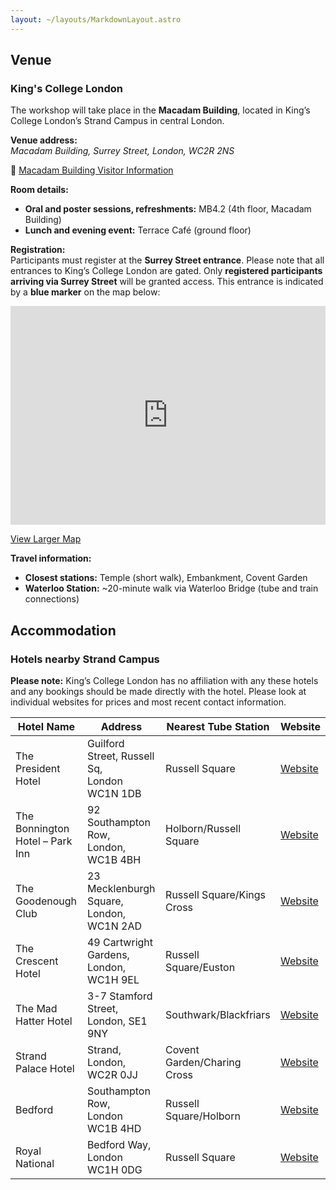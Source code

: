 ```yaml
---
layout: ~/layouts/MarkdownLayout.astro
---
```


## Venue

### King's College London

The workshop will take place in the **Macadam Building**, located in King’s College London’s Strand Campus in central London.

**Venue address:**  
_Macadam Building, Surrey Street, London, WC2R 2NS_

<p>
🔗
  <a href="https://www.kcl.ac.uk/visit/macadam-building" target="_blank">
  Macadam Building Visitor Information
  </a>
</p>

**Room details:**

- **Oral and poster sessions, refreshments:** MB4.2 (4th floor, Macadam Building)
- **Lunch and evening event:** Terrace Café (ground floor)

**Registration:**  
Participants must register at the **Surrey Street entrance**. Please note that all entrances to King’s College London are gated. Only **registered participants arriving via Surrey Street** will be granted access. This entrance is indicated by a **blue marker** on the map below:

<div style="width: 100%; height: 350px;">
  <iframe width="100%" height="100%" frameborder="0" scrolling="no" marginheight="0" marginwidth="0"
    src="https://www.openstreetmap.org/export/embed.html?bbox=-0.1160%2C51.5109%2C-0.1145%2C51.5116&layer=mapnik&marker=51.511297%2C-0.115327">
  </iframe>
</div>
<p>
  <a href="https://www.openstreetmap.org/?mlat=51.511297&mlon=-0.115327#map=19/51.511297/-0.115327" target="_blank">
    View Larger Map
  </a>
</p>

**Travel information:**

- **Closest stations:** Temple (short walk), Embankment, Covent Garden
- **Waterloo Station:** ~20-minute walk via Waterloo Bridge (tube and train connections)

## Accommodation

### Hotels nearby Strand Campus

**Please note:** King’s College London has no affiliation with any these hotels and any bookings should be made directly with the hotel. Please look at individual websites for prices and most recent contact information.

| Hotel Name                      | Address                                          | Nearest Tube Station        | Website                                                                          |
| ------------------------------- | ------------------------------------------------ | --------------------------- | -------------------------------------------------------------------------------- |
| The President Hotel             | Guilford Street, Russell Sq, <br>London WC1N 1DB | Russell Square              | [Website](https://www.imperialhotels.co.uk/hotels/president-hotel)               |
| The Bonnington Hotel – Park Inn | 92 Southampton Row, <br>London, WC1B 4BH         | Holborn/Russell Square      | [Website](https://www.londonhotelsite.com/hotel_london/Bonnington_Hotel.htm)     |
| The Goodenough Club             | 23 Mecklenburgh Square, <br>London, WC1N 2AD     | Russell Square/Kings Cross  | [Website](https://www.guestreservations.com/the-goodenough-hotel-london/booking) |
| The Crescent Hotel              | 49 Cartwright Gardens, <br>London, WC1H 9EL      | Russell Square/Euston       | [Website](https://crescent.hotels-of-london.com/en/)                             |
| The Mad Hatter Hotel            | 3-7 Stamford Street, <br>London, SE1 9NY         | Southwark/Blackfriars       | [Website](https://www.madhatterhotel.co.uk/)                                     |
| Strand Palace Hotel             | Strand, <br>London, WC2R 0JJ                     | Covent Garden/Charing Cross | [Website](https://www.strandpalacehotel.co.uk/)                                  |
| Bedford                         | Southampton Row, <br>London WC1B 4HD             | Russell Square/Holborn      | [Website](https://www.imperialhotels.co.uk/hotels/bedford-hotel)                 |
| Royal National                  | Bedford Way, <br>London WC1H 0DG                 | Russell Square              | [Website](https://www.imperialhotels.co.uk/hotels/royal-national-hotel)          |
